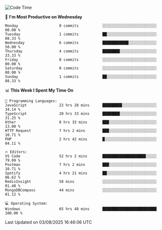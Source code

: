 <!--START_SECTION:waka-->
![Code Time](http://img.shields.io/badge/Code%20Time-5%2C469%20hrs%2036%20mins-blue)

📅 **I'm Most Productive on Wednesday** 

```text
Monday                   0 commits           ░░░░░░░░░░░░░░░░░░░░░░░░░   00.00 % 
Tuesday                  1 commits           ██░░░░░░░░░░░░░░░░░░░░░░░   08.33 % 
Wednesday                6 commits           ████████████░░░░░░░░░░░░░   50.00 % 
Thursday                 4 commits           ████████░░░░░░░░░░░░░░░░░   33.33 % 
Friday                   0 commits           ░░░░░░░░░░░░░░░░░░░░░░░░░   00.00 % 
Saturday                 0 commits           ░░░░░░░░░░░░░░░░░░░░░░░░░   00.00 % 
Sunday                   1 commits           ██░░░░░░░░░░░░░░░░░░░░░░░   08.33 % 
```


📊 **This Week I Spent My Time On** 

```text
💬 Programming Languages: 
JavaScript               22 hrs 28 mins      █████████░░░░░░░░░░░░░░░░   34.14 % 
TypeScript               20 hrs 33 mins      ████████░░░░░░░░░░░░░░░░░   31.25 % 
Other                    8 hrs 33 mins       ███░░░░░░░░░░░░░░░░░░░░░░   13.00 % 
HTTP Request             7 hrs 2 mins        ███░░░░░░░░░░░░░░░░░░░░░░   10.71 % 
PHP                      2 hrs 42 mins       █░░░░░░░░░░░░░░░░░░░░░░░░   04.11 % 

🔥 Editors: 
VS Code                  52 hrs 2 mins       ████████████████████░░░░░   79.09 % 
Postman                  7 hrs 2 mins        ███░░░░░░░░░░░░░░░░░░░░░░   10.71 % 
Spotify                  4 hrs 21 mins       ██░░░░░░░░░░░░░░░░░░░░░░░   06.62 % 
RedisInsight             58 mins             ░░░░░░░░░░░░░░░░░░░░░░░░░   01.48 % 
MongoDBCompass           44 mins             ░░░░░░░░░░░░░░░░░░░░░░░░░   01.12 % 

💻 Operating System: 
Windows                  65 hrs 48 mins      █████████████████████████   100.00 % 
```


 Last Updated on 03/08/2025 16:46:06 UTC
<!--END_SECTION:waka-->
